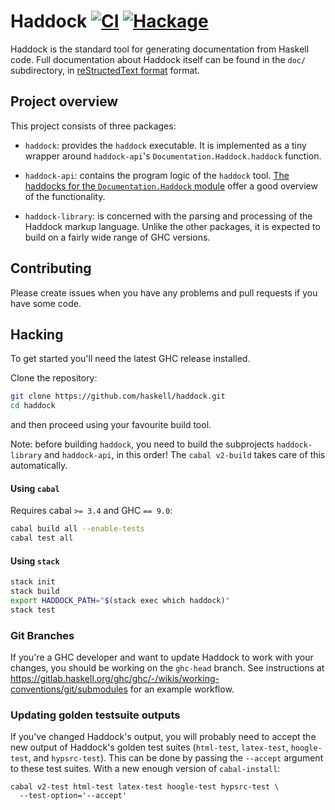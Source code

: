 # Haddock [![CI][CI badge]][CI page] [![Hackage][Hackage badge]][Hackage page]

Haddock is the standard tool for generating documentation from Haskell code.
Full documentation about Haddock itself can be found in the `doc/` subdirectory,
in [reStructedText format][ReST] format.

## Project overview

This project consists of three packages:

 * `haddock`: provides the `haddock` executable. It is implemented as a tiny
    wrapper around `haddock-api`'s `Documentation.Haddock.haddock` function.

 * `haddock-api`: contains the program logic of the `haddock` tool.
   [The haddocks for the `Documentation.Haddock` module][Documentation.Haddock]
   offer a good overview of the functionality.

 * `haddock-library`: is concerned with the parsing and processing of the
   Haddock markup language. Unlike the other packages, it is expected to build
   on a fairly wide range of GHC versions.

## Contributing

Please create issues when you have any problems and pull requests if you have
some code.

## Hacking

To get started you'll need the latest GHC release installed.

Clone the repository:

```bash
git clone https://github.com/haskell/haddock.git
cd haddock
```

and then proceed using your favourite build tool.

Note: before building `haddock`, you need to build the subprojects
`haddock-library` and `haddock-api`, in this order!
The `cabal v2-build` takes care of this automatically.

#### Using `cabal`

Requires cabal `>= 3.4` and GHC `== 9.0`:

```bash
cabal build all --enable-tests
cabal test all
```

#### Using `stack`

```bash
stack init
stack build
export HADDOCK_PATH="$(stack exec which haddock)"
stack test
```

### Git Branches

If you're a GHC developer and want to update Haddock to work with your changes,
you should be working on the `ghc-head` branch. See instructions at
<https://gitlab.haskell.org/ghc/ghc/-/wikis/working-conventions/git/submodules>
for an example workflow.

### Updating golden testsuite outputs

If you've changed Haddock's output, you will probably need to accept the new
output of Haddock's golden test suites (`html-test`, `latex-test`,
`hoogle-test`, and `hypsrc-test`). This can be done by passing the `--accept`
argument to these test suites. With a new enough version of `cabal-install`:

```
cabal v2-test html-test latex-test hoogle-test hypsrc-test \
  --test-option='--accept'
```

[CI page]: https://travis-ci.org/haskell/haddock
[CI badge]: https://travis-ci.org/haskell/haddock.svg?branch=ghc-8.10
[Hackage page]: https://hackage.haskell.org/package/haddock
[Hackage badge]: https://img.shields.io/hackage/v/haddock.svg
[ReST]: http://www.sphinx-doc.org/en/stable/rest.html
[Documentation.Haddock]: http://hackage.haskell.org/package/haddock-api/docs/Documentation-Haddock.html
[cabal v2]: http://cabal.readthedocs.io/en/latest/nix-local-build-overview.html

